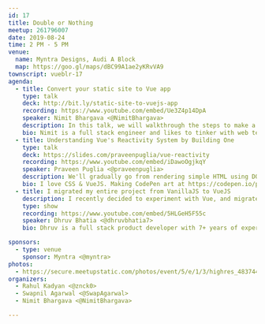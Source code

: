 ```yaml
---
id: 17
title: Double or Nothing
meetup: 261796007
date: 2019-08-24
time: 2 PM - 5 PM
venue:
  name: Myntra Designs, Audi A Block
  map: https://goo.gl/maps/dBC99A1ae2yKRvVA9
townscript: vueblr-17
agenda:
  - title: Convert your static site to Vue app
    type: talk
    deck: http://bit.ly/static-site-to-vuejs-app
    recording: https://www.youtube.com/embed/Ue3Z4p14DpA
    speaker: Nimit Bhargava <@NimitBhargava>
    description: In this talk, we will walkthrough the steps to make a static site to a Vue app. This talk will cover Vue component, vue-router. One can attend this talk with no understanding of Vue.
    bio: Nimit is a full stack engineer and likes to tinker with web technologies.
  - title: Understanding Vue's Reactivity System by Building One
    type: talk
    deck: https://slides.com/praveenpuglia/vue-reactivity
    recording: https://www.youtube.com/embed/iDawoOgjkqY
    speaker: Praveen Puglia <@praveenpuglia>
    description: We'll gradually go from rendering simple HTML using DOM APIs and to understanding how to build a reactivity system for automatic renders.
    bio: I love CSS & VueJS. Making CodePen art at https://codepen.io/praveenpuglia. Building tools for Voice Tech, AI, ML at @voicezen.
  - title: I migrated my entire project from VanillaJS to VueJS
    description: I recently decided to experiment with Vue, and migrated my entire project from VanillaJS to VueJS. I am working on Product Planet, a platform to learn and practice development and design skills and apply to jobs in product startups. I would like to show how with a component based architecture, SFCs, and Vue-router, creating web apps is a lot more efficient.
    type: show
    recording: https://www.youtube.com/embed/5HLGeH5F55c
    speaker: Dhruv Bhatia <@dhruvbhatia7>
    bio: Dhruv is a full stack product developer with 7+ years of experience, and has worked as a product leader in startups and Fortune 500 companies. He was previously associated with Ola, where he worked on Ola Lite, a PWA with 1M+ installs, and other website products.

sponsors:
  - type: venue
    sponsor: Myntra <@myntra>
photos:
  - https://secure.meetupstatic.com/photos/event/5/e/1/3/highres_483744083.jpeg
organizers:
  - Rahul Kadyan <@znck0>
  - Swapnil Agarwal <@SwapAgarwal>
  - Nimit Bhargava <@NimitBhargava>

---
```


<EventPage />
